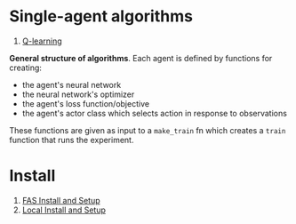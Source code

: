 
# Single-agent algorithms

1. [Q-learning](singleagent/qlearning.py)

**General structure of algorithms**. Each agent is defined by functions for creating:
- the agent's neural network
- the neural network's optimizer
- the agent's loss function/objective
- the agent's actor class which selects action in response to observations

These functions are given as input to a `make_train` fn which creates a `train` function that runs the experiment.
# Install


1. [FAS Install and Setup](install-fas.md)
2. [Local Install and Setup](install.md)
